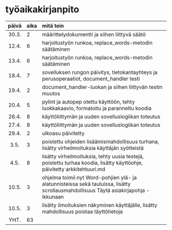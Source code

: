 # työaikakirjanpito

| päivä | aika | mitä tein  |
| :----:|:-----| :-----|
| 30.3. | 2    | määrittelydokumentti ja siihen liittyvä säätö |
| 12.4. | 6    | harjoitustyön runkoa, replace_words-metodin säätäminen |
| 13.4. | 6    | harjoitustyön runkoa, replace_words-metodin säätäminen |
| 18.4. | 7    | sovelluksen rungon päivitys, tietokantayhteys ja perusoperaatiot, document_handler testi |
| 19.4. | 2    | document_handler-luokan ja siihen liittyvän testin muutos |
| 20.4. | 5    | pylint ja autopep otettu käyttöön, tehty luokkakaavio, formatoitu ja paranneltu koodia |
| 26.4. | 8    | käyttöliittymän ja uuden sovelluslogiikan toteutus |
| 27.4. | 8    | käyttöliittymän ja uuden sovelluslogiikan toteutus |
| 29.4. | 2    | ulkoasu päivitetty |
| 3.5.  | 3    | poistettu ohjeiden lisäämismahdollisuus turhana, lisätty virheilmoituksia käyttäjän syötteistä |
| 4.5.  | 8    | lisätty virheilmoituksia, tehty uusia testejä, poistettu turhaa koodia, lisätty käyttöohje, päivitetty arkkitehtuuri.md |
| 10.5. | 3    | ohjelma toimii nyt Word-pohjien ylä- ja alatunnisteissa sekä tauluissa, lisätty scrollausmahdollisuus Täytä asiakirjapohja -ikkunaan  |
| 10.5. | 3    | lisätty ilmoituksien näkyminen käyttäjälle, lisätty mahdollisuus poistaa täyttötietoja  |
| YHT.  | 63   | 